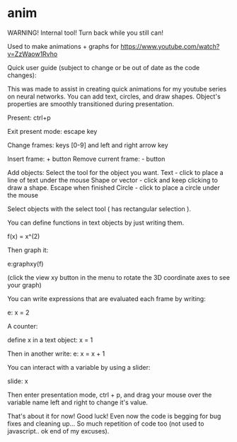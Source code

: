 # anim

WARNING! Internal tool! Turn back while you still can!

Used to make animations + graphs for https://www.youtube.com/watch?v=ZzWaow1Rvho

Quick user guide (subject to change or be out of date as the code changes):

This was made to assist in creating quick animations for my youtube series on neural networks. You can add text, circles, and draw shapes. Object's properties are smoothly transitioned during presentation. 


Present: ctrl+p

Exit present mode: escape key

Change frames: keys [0-9] and left and right arrow key

Insert frame: + button
Remove current frame: - button

Add objects:
  Select the tool for the object you want.
  Text - click to place a line of text under the mouse
  Shape or vector - click and keep clicking to draw a shape. Escape when finished
  Circle - click to place a circle under the mouse

Select objects with the select tool ( has rectangular selection ).

You can define functions in text objects by just writing them.

f(x) = x^(2)

Then graph it:

e:graphxy(f)

(click the view xy button in the menu to rotate the 3D coordinate axes to see your graph)

You can write expressions that are evaluated each frame by writing:

e: x = 2

A counter:

  define x in a text object:
  x = 1

  Then in another write:
  e: x = x + 1
  
You can interact with a variable by using a slider:

slide: x

Then enter presentation mode, ctrl + p, and drag your mouse over the variable name left and right to change it's value. 

That's about it for now! Good luck! Even now the code is begging for bug fixes and cleaning up... So much repetition of code too (not used to javascript.. ok end of my excuses). 
